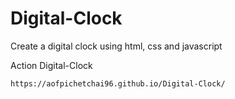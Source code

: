 # Digital-Clock
Create a digital clock using html, css and javascript

Action Digital-Clock
```bash
https://aofpichetchai96.github.io/Digital-Clock/
```